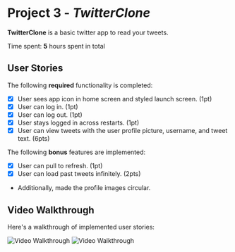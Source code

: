 # Project 3 - *TwitterClone*

**TwitterClone** is a basic twitter app to read your tweets.

Time spent: **5** hours spent in total

## User Stories

The following **required** functionality is completed:

- [x] User sees app icon in home screen and styled launch screen. (1pt)
- [x] User can log in. (1pt)
- [x] User can log out. (1pt)
- [x] User stays logged in across restarts. (1pt)
- [x] User can view tweets with the user profile picture, username, and tweet text. (6pts)

The following **bonus** features are implemented:

- [x] User can pull to refresh. (1pt)
- [x] User can load past tweets infinitely. (2pts)

- Additionally, made the profile images circular.

## Video Walkthrough

Here's a walkthrough of implemented user stories:

<img src='http://g.recordit.co/z8DeTMxoTY.gif' title='Video Walkthrough 1' width='' alt='Video Walkthrough' />

<img src='http://g.recordit.co/EU8ElQs6XL.gif' title='Video Walkthrough 2' width='' alt='Video Walkthrough' />

